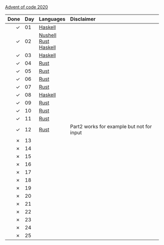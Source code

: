 [Advent of code 2020](https://adventofcode.com/2020)

| Done    | Day | Languages | Disclaimer |
| ------: | :-- | :-------- | :--------- |
| &check; | 01  | [Haskell](./haskell/src/day01.hs) | |
| &check; | 02  | [Nushell](./nushell/day02.nu)<br>[Rust](./rust/src/day02.rs)<br>[Haskell](./haskell/src/day02.hs) | |
| &check; | 03  | [Haskell](./haskell/src/day03.hs) | |
| &check; | 04  | [Rust](./rust/src/day04.rs) | |
| &check; | 05  | [Rust](./rust/src/day05.rs) | |
| &check; | 06  | [Rust](./rust/src/day06.rs) | |
| &check; | 07  | [Rust](./rust/src/day07.rs) | |
| &check; | 08  | [Haskell](./haskell/src/day08.hs) | |
| &check; | 09  | [Rust](./rust/src/day09.rs) | |
| &check; | 10  | [Rust](./rust/src/day10.rs) | |
| &check; | 11  | [Rust](./rust/src/day11.rs) | |
| &check; | 12  | [Rust](./rust/src/day12.rs) | Part2 works for example but not for input |
| &cross; | 13  |                             | |
| &cross; | 14  |                             | |
| &cross; | 15  |                             | |
| &cross; | 16  |                             | |
| &cross; | 17  |                             | |
| &cross; | 18  |                             | |
| &cross; | 19  |                             | |
| &cross; | 20  |                             | |
| &cross; | 21  |                             | |
| &cross; | 22  |                             | |
| &cross; | 23  |                             | |
| &cross; | 24  |                             | |
| &cross; | 25  |                             | |
